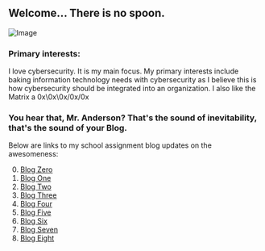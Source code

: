 ## Welcome... There is no spoon.

![Image](https://themaverick.github.io/seniordesign/gifs/kidspoonbend.gif)

### Primary interests:
I love cybersecurity. It is my main focus. My primary interests include baking information technology needs with cybersecurity as I believe this is how cybersecurity should be integrated into an organization. I also like the Matrix a 0x\0x\0x/0x/0x

### You hear that, Mr. Anderson? That's the sound of inevitability, that's the sound of your Blog.
Below are links to my school assignment blog updates on the awesomeness:

0. [Blog Zero ](https://themaverick.github.io/seniordesign/blog0)
1. [Blog One ](https://themaverick.github.io/seniordesign/blog1)
2. [Blog Two ](https://themaverick.github.io/seniordesign/blog2)
3. [Blog Three ](https://themaverick.github.io/seniordesign/blog3)
4. [Blog Four ](https://themaverick.github.io/seniordesign/blog4)
5. [Blog Five ](https://themaverick.github.io/seniordesign/blog5)
6. [Blog Six ](https://themaverick.github.io/seniordesign/blog6)
6. [Blog Seven ](https://themaverick.github.io/seniordesign/blog7)
6. [Blog Eight ](https://themaverick.github.io/seniordesign/blog8)
